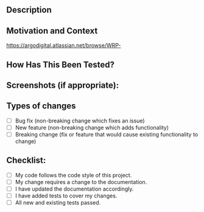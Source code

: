 <!--- Provide a general summary of your changes in the Title above -->

## Description
<!--- Describe your changes in detail -->


## Motivation and Context
<!--- Link to JIRA Ticket here by appending your ticket number to this URL -->
https://argodigital.atlassian.net/browse/WRP-


## How Has This Been Tested?
<!--- Please describe in detail how you tested your changes. -->


## Screenshots (if appropriate):
<!--- Use ![Text](URL) markdown to insert external images -->


## Types of changes
<!--- What types of changes does your code introduce? Put an `x` in all the boxes that apply: -->
- [ ] Bug fix (non-breaking change which fixes an issue)
- [ ] New feature (non-breaking change which adds functionality)
- [ ] Breaking change (fix or feature that would cause existing functionality to change)

## Checklist:
<!--- Go over all the following points, and put an `x` in all the boxes that apply. -->
<!--- If you're unsure about any of these, don't hesitate to ask. We're here to help! -->
- [ ] My code follows the code style of this project.
- [ ] My change requires a change to the documentation.
- [ ] I have updated the documentation accordingly.
- [ ] I have added tests to cover my changes.
- [ ] All new and existing tests passed.
